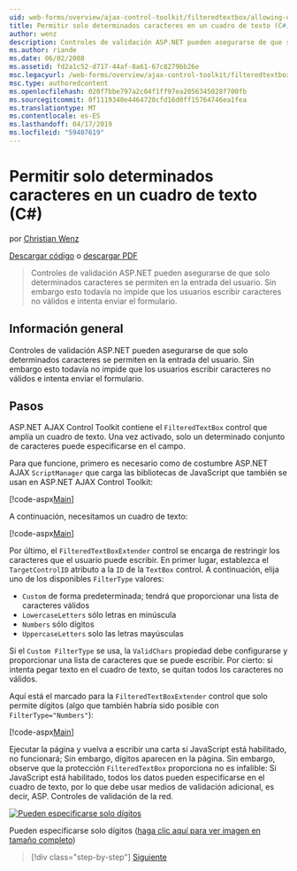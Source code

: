 ```yaml
---
uid: web-forms/overview/ajax-control-toolkit/filteredtextbox/allowing-only-certain-characters-in-a-text-box-cs
title: Permitir solo determinados caracteres en un cuadro de texto (C#) | Microsoft Docs
author: wenz
description: Controles de validación ASP.NET pueden asegurarse de que solo determinados caracteres se permiten en la entrada del usuario. Esto todavía no impide que los usuarios escriban no válidos...
ms.author: riande
ms.date: 06/02/2008
ms.assetid: fd2a1c52-d717-44af-8a61-67c8279bb26e
msc.legacyurl: /web-forms/overview/ajax-control-toolkit/filteredtextbox/allowing-only-certain-characters-in-a-text-box-cs
msc.type: authoredcontent
ms.openlocfilehash: 020f7bbe797a2c04f1ff97ea2056345028f700fb
ms.sourcegitcommit: 0f1119340e4464720cfd16d0ff15764746ea1fea
ms.translationtype: MT
ms.contentlocale: es-ES
ms.lasthandoff: 04/17/2019
ms.locfileid: "59407619"
---
```

# <a name="allowing-only-certain-characters-in-a-text-box-c"></a>Permitir solo determinados caracteres en un cuadro de texto (C#)

por [Christian Wenz](https://github.com/wenz)

[Descargar código](http://download.microsoft.com/download/4/c/2/4c2def7a-0d23-4055-91f9-1f18504167d7/FilteredTextBox0.cs.zip) o [descargar PDF](http://download.microsoft.com/download/b/6/a/b6ae89ee-df69-4c87-9bfb-ad1eb2b23373/filteredtextbox0CS.pdf)

> Controles de validación ASP.NET pueden asegurarse de que solo determinados caracteres se permiten en la entrada del usuario. Sin embargo esto todavía no impide que los usuarios escribir caracteres no válidos e intenta enviar el formulario.


## <a name="overview"></a>Información general

Controles de validación ASP.NET pueden asegurarse de que solo determinados caracteres se permiten en la entrada del usuario. Sin embargo esto todavía no impide que los usuarios escribir caracteres no válidos e intenta enviar el formulario.

## <a name="steps"></a>Pasos

ASP.NET AJAX Control Toolkit contiene el `FilteredTextBox` control que amplía un cuadro de texto. Una vez activado, solo un determinado conjunto de caracteres puede especificarse en el campo.

Para que funcione, primero es necesario como de costumbre ASP.NET AJAX `ScriptManager` que carga las bibliotecas de JavaScript que también se usan en ASP.NET AJAX Control Toolkit:

[!code-aspx[Main](allowing-only-certain-characters-in-a-text-box-cs/samples/sample1.aspx)]

A continuación, necesitamos un cuadro de texto:

[!code-aspx[Main](allowing-only-certain-characters-in-a-text-box-cs/samples/sample2.aspx)]

Por último, el `FilteredTextBoxExtender` control se encarga de restringir los caracteres que el usuario puede escribir. En primer lugar, establezca el `TargetControlID` atributo a la `ID` de la `TextBox` control. A continuación, elija uno de los disponibles `FilterType` valores:

- `Custom` de forma predeterminada; tendrá que proporcionar una lista de caracteres válidos
- `LowercaseLetters` sólo letras en minúscula
- `Numbers` sólo dígitos
- `UppercaseLetters` solo las letras mayúsculas

Si el `Custom FilterType` se usa, la `ValidChars` propiedad debe configurarse y proporcionar una lista de caracteres que se puede escribir. Por cierto: si intenta pegar texto en el cuadro de texto, se quitan todos los caracteres no válidos.

Aquí está el marcado para la `FilteredTextBoxExtender` control que solo permite dígitos (algo que también habría sido posible con `FilterType="Numbers"`):

[!code-aspx[Main](allowing-only-certain-characters-in-a-text-box-cs/samples/sample3.aspx)]

Ejecutar la página y vuelva a escribir una carta si JavaScript está habilitado, no funcionará; Sin embargo, dígitos aparecen en la página. Sin embargo, observe que la protección `FilteredTextBox` proporciona no es infalible: Si JavaScript está habilitado, todos los datos pueden especificarse en el cuadro de texto, por lo que debe usar medios de validación adicional, es decir, ASP. Controles de validación de la red.


[![Pueden especificarse solo dígitos](allowing-only-certain-characters-in-a-text-box-cs/_static/image2.png)](allowing-only-certain-characters-in-a-text-box-cs/_static/image1.png)

Pueden especificarse solo dígitos ([haga clic aquí para ver imagen en tamaño completo](allowing-only-certain-characters-in-a-text-box-cs/_static/image3.png))

> [!div class="step-by-step"]
> [Siguiente](allowing-only-certain-characters-in-a-text-box-vb.md)
